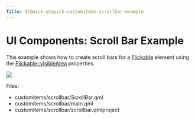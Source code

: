```yaml
---
Title: QtQuick.qtquick-customitems-scrollbar-example
---
```

        
UI Components: Scroll Bar Example
=================================

<span class="subtitle"></span>
<span id="details"></span>
This example shows how to create scroll bars for a [Flickable](https://developer.ubuntu.comapps/qml/sdk-15.04/QtQuick.touchinteraction/#flickable) element using the [Flickable::visibleArea](../QtQuick.Flickable.md#visibleArea.xPosition-prop) properties.

![](https://developer.ubuntu.com/static/devportal_uploaded/803dd61f-566f-4ffd-a4b8-db0ebc8ad3c8-api/apps/qml/sdk-15.04/qtquick-customitems-scrollbar-example/images/qml-scrollbar-example.png)

Files:

-   customitems/scrollbar/ScrollBar.qml
-   customitems/scrollbar/main.qml
-   customitems/scrollbar/scrollbar.qmlproject


